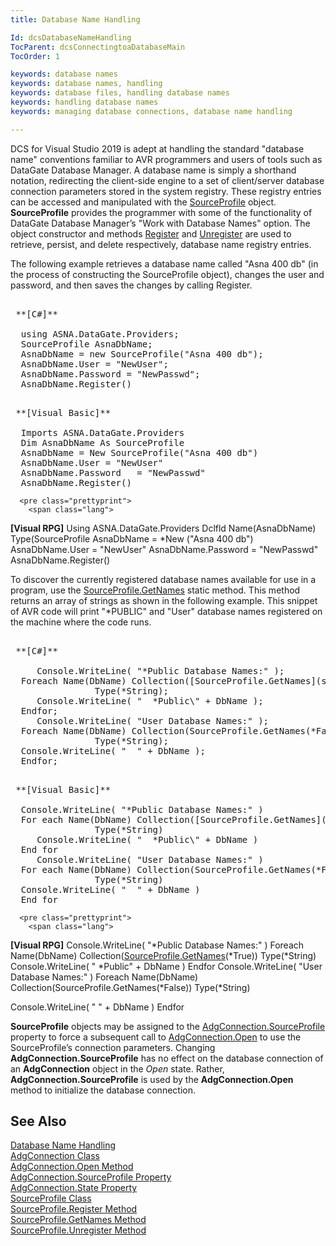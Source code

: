 ```yaml
---
title: Database Name Handling

Id: dcsDatabaseNameHandling
TocParent: dcsConnectingtoaDatabaseMain
TocOrder: 1

keywords: database names
keywords: database names, handling
keywords: database files, handling database names
keywords: handling database names
keywords: managing database connections, database name handling

---
```


DCS for Visual Studio 2019 is adept at handling the standard "database name" conventions familiar to AVR programmers and users of tools such as DataGate Database Manager. A database name is simply a shorthand notation, redirecting the client-side engine to a set of client/server database connection parameters stored in the system registry. These registry entries can be accessed and manipulated with the [ SourceProfile](source-profile-class.html) object. **SourceProfile** provides the programmer with some of the functionality of DataGate Database Manager’s "Work with Database Names" option. The object constructor and methods [ Register](source-profile-class-register-method.html) and [Unregister](source-profile-class-unregister-method.html) are used to retrieve, persist, and delete respectively, database name registry entries.

The following example retrieves a database name called "Asna 400 db" (in the process of constructing the SourceProfile object), changes the user and password, and then saves the changes by calling Register. 
<pre>
        <span class="lang">
 **[C#]** 
        </span>
  using ASNA.DataGate.Providers;
  SourceProfile AsnaDbName;
  AsnaDbName = new SourceProfile("Asna 400 db");
  AsnaDbName.User = "NewUser";
  AsnaDbName.Password = "NewPasswd";
  AsnaDbName.Register()</pre>
<pre>
        <span class="lang">
 **[Visual Basic]** 
        </span>
  Imports ASNA.DataGate.Providers
  Dim AsnaDbName As SourceProfile
  AsnaDbName = New SourceProfile("Asna 400 db")
  AsnaDbName.User = "NewUser"
  AsnaDbName.Password	= "NewPasswd"
  AsnaDbName.Register()</pre>
      <pre class="prettyprint">
        <span class="lang">
 **[Visual RPG]** 
        </span>
  Using ASNA.DataGate.Providers
  Dclfld Name(AsnaDbName) Type(SourceProfile
  AsnaDbName = *New ("Asna 400 db")
  AsnaDbName.User = "NewUser" 
  AsnaDbName.Password = "NewPasswd" 
  AsnaDbName.Register()
			</pre>

To discover the currently registered database names available for use in a program, use the [SourceProfile.GetNames](source-profile-class-get-names-method.html) static method. This method returns an array of strings as shown in the following example. This snippet of AVR code will print "*PUBLIC" and "User" database names registered on the machine where the code runs. 
<pre>
        <span class="lang">
 **[C#]** 
        </span>
     Console.WriteLine( "*Public Database Names:" );
  Foreach Name(DbName) Collection([SourceProfile.GetNames](source-profile-class-get-names-method.html)(*True)) 
				Type(*String);
     Console.WriteLine( "  *Public\" + DbName );
  Endfor;
     Console.WriteLine( "User Database Names:" );
  Foreach Name(DbName) Collection(SourceProfile.GetNames(*False)) 
				Type(*String);
  Console.WriteLine( "  " + DbName );
  Endfor;</pre>
<pre>
        <span class="lang">
 **[Visual Basic]** 
        </span>
  Console.WriteLine( "*Public Database Names:" )
  For each Name(DbName) Collection([SourceProfile.GetNames](source-profile-class-get-names-method.html)(*True)) 
				Type(*String)
     Console.WriteLine( "  *Public\" + DbName )
  End for
     Console.WriteLine( "User Database Names:" )
  For each Name(DbName) Collection(SourceProfile.GetNames(*False)) 
				Type(*String)
  Console.WriteLine( "  " + DbName )
  End for</pre>
      <pre class="prettyprint">
        <span class="lang">
 **[Visual RPG]** 
        </span>
     Console.WriteLine( "*Public Database Names:" )
  Foreach Name(DbName) Collection([SourceProfile.GetNames](source-profile-class-get-names-method.html)(*True)) 
				Type(*String)
     Console.WriteLine( "  *Public\" + DbName )
  Endfor
     Console.WriteLine( "User Database Names:" )
  Foreach Name(DbName) Collection(SourceProfile.GetNames(*False)) Type(*String)</pre>

Console.WriteLine( " " + DbName ) Endfor <p> **SourceProfile** objects may be assigned to the [ AdgConnection.SourceProfile](adg-connection-class-source-profile-property.html) property to force a subsequent call to [ AdgConnection.Open](adg-connection-class-open-method.html) to use the SourceProfile’s connection parameters. Changing **AdgConnection.SourceProfile** has no effect on the database connection of an **AdgConnection** object in the *Open* state. Rather, **AdgConnection.SourceProfile** is used by the **AdgConnection.Open** method to initialize the database connection. 
## See Also

[Database Name Handling](database-name-handling.html)<br />[AdgConnection Class](adg-connection-class.html)<br />[AdgConnection.Open Method](adg-connection-class-open-method.html)<br />[AdgConnection.SourceProfile 
					Property](adg-connection-class-source-profile-property.html)<br />[AdgConnection.State Property](adg-connection-class-state-property.html)<br />[SourceProfile Class](source-profile-class.html)<br />[SourceProfile.Register 
					Method](source-profile-class-register-method.html)<br />[SourceProfile.GetNames 
					Method](source-profile-class-get-names-method.html)<br />[SourceProfile.Unregister 
					Method](source-profile-class-unregister-method.html)

